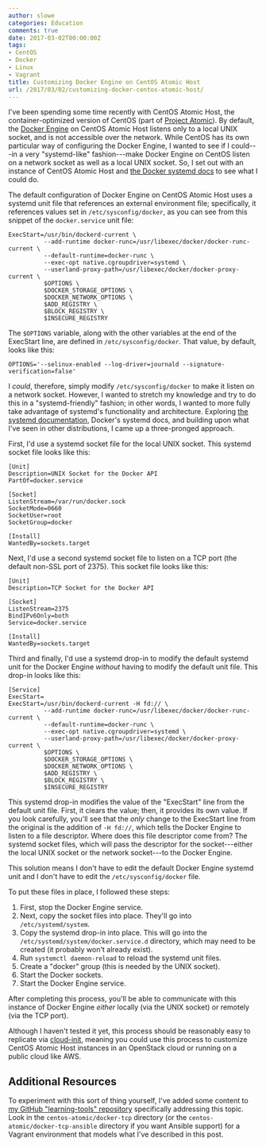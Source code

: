 ```yaml
---
author: slowe
categories: Education
comments: true
date: 2017-03-02T00:00:00Z
tags:
- CentOS
- Docker
- Linux
- Vagrant
title: Customizing Docker Engine on CentOS Atomic Host
url: /2017/03/02/customizing-docker-centos-atomic-host/
---
```


I've been spending some time recently with CentOS Atomic Host, the container-optimized version of CentOS (part of [Project Atomic][link-3]). By default, the [Docker Engine][link-4] on CentOS Atomic Host listens only to a local UNIX socket, and is not accessible over the network. While CentOS has its own particular way of configuring the Docker Engine, I wanted to see if I could---in a very "systemd-like" fashion---make Docker Engine on CentOS listen on a network socket as well as a local UNIX socket. So, I set out with an instance of CentOS Atomic Host and [the Docker systemd docs][link-1] to see what I could do.

The default configuration of Docker Engine on CentOS Atomic Host uses a systemd unit file that references an external environment file; specifically, it references values set in `/etc/sysconfig/docker`, as you can see from this snippet of the `docker.service` unit file:

```
ExecStart=/usr/bin/dockerd-current \
          --add-runtime docker-runc=/usr/libexec/docker/docker-runc-current \
          --default-runtime=docker-runc \
          --exec-opt native.cgroupdriver=systemd \
          --userland-proxy-path=/usr/libexec/docker/docker-proxy-current \
          $OPTIONS \
          $DOCKER_STORAGE_OPTIONS \
          $DOCKER_NETWORK_OPTIONS \
          $ADD_REGISTRY \
          $BLOCK_REGISTRY \
          $INSECURE_REGISTRY
```

The `$OPTIONS` variable, along with the other variables at the end of the ExecStart line, are defined in `/etc/sysconfig/docker`. That value, by default, looks like this:

```
OPTIONS='--selinux-enabled --log-driver=journald --signature-verification=false'
```

I _could_, therefore, simply modify `/etc/sysconfig/docker` to make it listen on a network socket. However, I wanted to stretch my knowledge and try to do this in a "systemd-friendly" fashion; in other words, I wanted to more fully take advantage of systemd's functionality and architecture. Exploring [the systemd documentation][link-5], Docker's systemd docs, and building upon what I've seen in other distributions, I came up a three-pronged approach.

First, I'd use a systemd socket file for the local UNIX socket. This systemd socket file looks like this:

```
[Unit]
Description=UNIX Socket for the Docker API
PartOf=docker.service

[Socket]
ListenStream=/var/run/docker.sock
SocketMode=0660
SocketUser=root
SocketGroup=docker

[Install]
WantedBy=sockets.target
```

Next, I'd use a second systemd socket file to listen on a TCP port (the default non-SSL port of 2375). This socket file looks like this:

```
[Unit]
Description=TCP Socket for the Docker API

[Socket]
ListenStream=2375
BindIPv6Only=both
Service=docker.service

[Install]
WantedBy=sockets.target
```

Third and finally, I'd use a systemd drop-in to modify the default systemd unit for the Docker Engine _without_ having to modify the default unit file. This drop-in looks like this:

```
[Service]
ExecStart=
ExecStart=/usr/bin/dockerd-current -H fd:// \
          --add-runtime docker-runc=/usr/libexec/docker/docker-runc-current \
          --default-runtime=docker-runc \
          --exec-opt native.cgroupdriver=systemd \
          --userland-proxy-path=/usr/libexec/docker/docker-proxy-current \
          $OPTIONS \
          $DOCKER_STORAGE_OPTIONS \
          $DOCKER_NETWORK_OPTIONS \
          $ADD_REGISTRY \
          $BLOCK_REGISTRY \
          $INSECURE_REGISTRY
```

This systemd drop-in modifies the value of the "ExecStart" line from the default unit file. First, it clears the value; then, it provides its own value. If you look carefully, you'll see that the _only_ change to the ExecStart line from the original is the addition of `-H fd://`, which tells the Docker Engine to listen to a file descriptor. Where does this file descriptor come from? The systemd socket files, which will pass the descriptor for the socket---either the local UNIX socket or the network socket---to the Docker Engine.

This solution means I don't have to edit the default Docker Engine systemd unit and I don't have to edit the `/etc/sysconfig/docker` file.

To put these files in place, I followed these steps:

1. First, stop the Docker Engine service.
2. Next, copy the socket files into place. They'll go into `/etc/systemd/system`.
3. Copy the systemd drop-in into place. This will go into the `/etc/systemd/system/docker.service.d` directory, which may need to be created (it probably won't already exist).
4. Run `systemctl daemon-reload` to reload the systemd unit files.
5. Create a "docker" group (this is needed by the UNIX socket).
6. Start the Docker sockets.
7. Start the Docker Engine service.

After completing this process, you'll be able to communicate with this instance of Docker Engine _either_ locally (via the UNIX socket) or remotely (via the TCP port).

Although I haven't tested it yet, this process should be reasonably easy to replicate via [cloud-init][link-6], meaning you could use this process to customize CentOS Atomic Host instances in an OpenStack cloud or running on a public cloud like AWS.

## Additional Resources

To experiment with this sort of thing yourself, I've added some content to [my GitHub "learning-tools" repository][link-2] specifically addressing this topic. Look in the `centos-atomic/docker-tcp` directory (or the `centos-atomic/docker-tcp-ansible` directory if you want Ansible support) for a Vagrant environment that models what I've described in this post.



[link-1]: https://docs.docker.com/engine/admin/systemd/
[link-2]: https://github.com/lowescott/learning-tools/
[link-3]: https://www.projectatomic.io/
[link-4]: https://www.docker.com/
[link-5]: https://www.freedesktop.org/wiki/Software/systemd/
[link-6]: https://cloud-init.io/